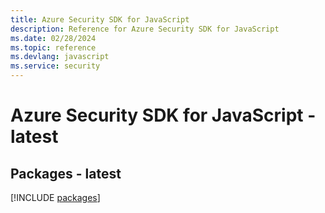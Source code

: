 ```yaml
---
title: Azure Security SDK for JavaScript
description: Reference for Azure Security SDK for JavaScript
ms.date: 02/28/2024
ms.topic: reference
ms.devlang: javascript
ms.service: security
---
```

# Azure Security SDK for JavaScript - latest
## Packages - latest
[!INCLUDE [packages](security-index.md)]